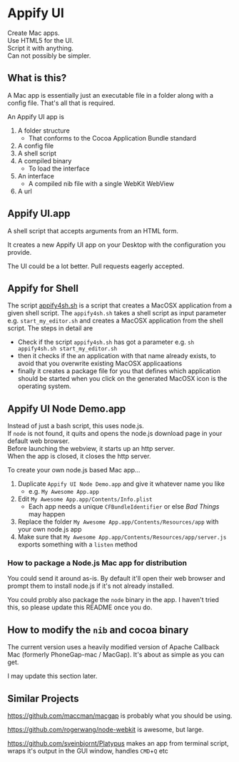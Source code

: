 Appify UI
=========

Create Mac apps.  
Use HTML5 for the UI.  
Script it with anything.  
Can not possibly be simpler.


What is this?
-------------
A Mac app is essentially just an executable file in a folder along with a config file.
That's all that is required.

An Appify UI app is

1. A folder structure
    * That conforms to the Cocoa Application Bundle standard
2. A config file
3. A shell script
4. A compiled binary  
    * To load the interface
5. An interface  
    * A compiled nib file with a single WebKit WebView
6. A url


Appify UI.app
-------------
A shell script that accepts arguments from an HTML form.

It creates a new Appify UI app on your Desktop with the configuration you provide.

The UI could be a lot better. Pull requests eagerly accepted.

Appify for Shell
----------------
The script [appify4sh.sh](https://github.com/niebert/Appify4Node/blob/master/appify4sh.sh) is a script that creates a MacOSX application from a given shell script. The `appify4sh.sh` takes a shell script as input parameter e.g. `start_my_editor.sh` and creates a MacOSX application from the shell script. The steps in detail are
* Check if the script `appify4sh.sh` has got a parameter e.g. `sh appify4sh.sh start_my_editor.sh` 
* then it checks if the an application with that name already exists, to avoid that you overwrite existing MacOSX applicaations
* finally it creates a package file for you that defines which application should be started when you click on the generated MacOSX icon is the operating system.

Appify UI Node Demo.app
-----------------------
Instead of just a bash script, this uses node.js.  
If `node` is not found, it quits and opens the node.js download page in your default web browser.  
Before launching the webview, it starts up an http server.  
When the app is closed, it closes the http server.

To create your own node.js based Mac app...

1. Duplicate `Appify UI Node Demo.app` and give it whatever name you like
    * e.g. `My Awesome App.app`
2. Edit `My Awesome App.app/Contents/Info.plist`
    * Each app needs a unique `CFBundleIdentifier` or else *Bad Things* may happen
3. Replace the folder `My Awesome App.app/Contents/Resources/app` with your own node.js app
4. Make sure that `My Awesome App.app/Contents/Resources/app/server.js` exports something with a `listen` method


### How to package a Node.js Mac app for distribution

You could send it around as-is. By default it'll open their web browser and prompt them to install node.js if it's not already installed.

You could probly also package the `node` binary in the app. I haven't tried this, so please update this README once you do.



How to modify the `nib` and cocoa binary
----------------------------------------
The current version uses a heavily modified version of Apache Callback Mac (formerly PhoneGap-mac / MacGap).
It's about as simple as you can get.

I may update this section later.




Similar Projects
----------------

https://github.com/maccman/macgap is probably what you should be using.

https://github.com/rogerwang/node-webkit is awesome, but large.

https://github.com/sveinbjornt/Platypus makes an app from terminal script, wraps it's output in the GUI window, handles `CMD`+`Q` etc
